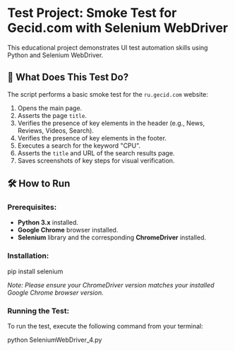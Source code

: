 # Test Project: Smoke Test for Gecid.com with Selenium WebDriver

This educational project demonstrates UI test automation skills using Python and Selenium WebDriver.

## 🚀 What Does This Test Do?

The script performs a basic smoke test for the `ru.gecid.com` website:
1.  Opens the main page.
2.  Asserts the page `title`.
3.  Verifies the presence of key elements in the header (e.g., News, Reviews, Videos, Search).
4.  Verifies the presence of key elements in the footer.
5.  Executes a search for the keyword "CPU".
6.  Asserts the `title` and URL of the search results page.
7.  Saves screenshots of key steps for visual verification.

## 🛠️ How to Run

### Prerequisites:
*   **Python 3.x** installed.
*   **Google Chrome** browser installed.
*   **Selenium** library and the corresponding **ChromeDriver** installed.

### Installation:

pip install selenium

*Note: Please ensure your ChromeDriver version matches your installed Google Chrome browser version.*

### Running the Test:
To run the test, execute the following command from your terminal:

python SeleniumWebDriver_4.py
